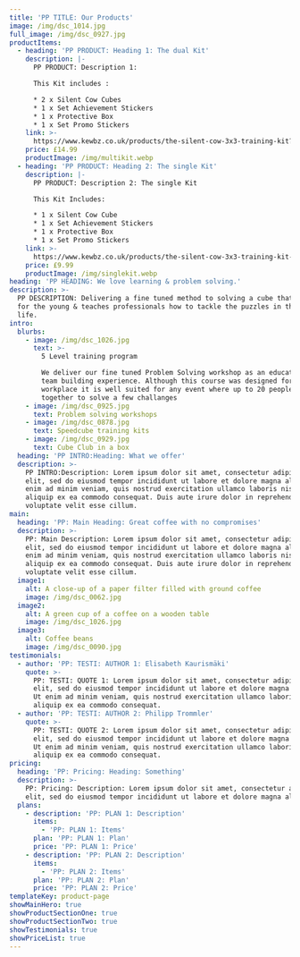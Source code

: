 ```yaml
---
title: 'PP TITLE: Our Products'
image: /img/dsc_1014.jpg
full_image: /img/dsc_0927.jpg
productItems:
  - heading: 'PP PRODUCT: Heading 1: The dual Kit'
    description: |-
      PP PRODUCT: Description 1: 

      This Kit includes :

      * 2 x Silent Cow Cubes
      * 1 x Set Achievement Stickers
      * 1 x Protective Box
      * 1 x Set Promo Stickers
    link: >-
      https://www.kewbz.co.uk/products/the-silent-cow-3x3-training-kit?variant=13763565256749
    price: £14.99
    productImage: /img/multikit.webp
  - heading: 'PP PRODUCT: Heading 2: The single Kit'
    description: |-
      PP PRODUCT: Description 2: The single Kit

      This Kit Includes:

      * 1 x Silent Cow Cube
      * 1 x Set Achievement Stickers
      * 1 x Protective Box
      * 1 x Set Promo Stickers
    link: >-
      https://www.kewbz.co.uk/products/the-silent-cow-3x3-training-kit-single?variant=13763653533741
    price: £9.99
    productImage: /img/singlekit.webp
heading: 'PP HEADING: We love learning & problem solving.'
description: >-
  PP DESCRIPTION: Delivering a fine tuned method to solving a cube that’s fun
  for the young & teaches professionals how to tackle the puzzles in their work
  life.
intro:
  blurbs:
    - image: /img/dsc_1026.jpg
      text: >-
        5 Level training program

        We deliver our fine tuned Problem Solving workshop as an educational
        team building experience. Although this course was designed for the
        workplace it is well suited for any event where up to 20 people work
        together to solve a few challanges
    - image: /img/dsc_0925.jpg
      text: Problem solving workshops
    - image: /img/dsc_0878.jpg
      text: Speedcube training kits
    - image: /img/dsc_0929.jpg
      text: Cube Club in a box
  heading: 'PP INTRO:Heading: What we offer'
  description: >-
    PP INTRO:Description: Lorem ipsum dolor sit amet, consectetur adipiscing
    elit, sed do eiusmod tempor incididunt ut labore et dolore magna aliqua. Ut
    enim ad minim veniam, quis nostrud exercitation ullamco laboris nisi ut
    aliquip ex ea commodo consequat. Duis aute irure dolor in reprehenderit in
    voluptate velit esse cillum.
main:
  heading: 'PP: Main Heading: Great coffee with no compromises'
  description: >-
    PP: Main Description: Lorem ipsum dolor sit amet, consectetur adipiscing
    elit, sed do eiusmod tempor incididunt ut labore et dolore magna aliqua. Ut
    enim ad minim veniam, quis nostrud exercitation ullamco laboris nisi ut
    aliquip ex ea commodo consequat. Duis aute irure dolor in reprehenderit in
    voluptate velit esse cillum.
  image1:
    alt: A close-up of a paper filter filled with ground coffee
    image: /img/dsc_0062.jpg
  image2:
    alt: A green cup of a coffee on a wooden table
    image: /img/dsc_1026.jpg
  image3:
    alt: Coffee beans
    image: /img/dsc_0090.jpg
testimonials:
  - author: 'PP: TESTI: AUTHOR 1: Elisabeth Kaurismäki'
    quote: >-
      PP: TESTI: QUOTE 1: Lorem ipsum dolor sit amet, consectetur adipiscing
      elit, sed do eiusmod tempor incididunt ut labore et dolore magna aliqua.
      Ut enim ad minim veniam, quis nostrud exercitation ullamco laboris nisi ut
      aliquip ex ea commodo consequat.
  - author: 'PP: TESTI: AUTHOR 2: Philipp Trommler'
    quote: >-
      PP: TESTI: QUOTE 2: Lorem ipsum dolor sit amet, consectetur adipiscing
      elit, sed do eiusmod tempor incididunt ut labore et dolore magna aliqua.
      Ut enim ad minim veniam, quis nostrud exercitation ullamco laboris nisi ut
      aliquip ex ea commodo consequat.
pricing:
  heading: 'PP: Pricing: Heading: Something'
  description: >-
    PP: Pricing: Description: Lorem ipsum dolor sit amet, consectetur adipiscing
    elit, sed do eiusmod tempor incididunt ut labore et dolore magna aliqua.
  plans:
    - description: 'PP: PLAN 1: Description'
      items:
        - 'PP: PLAN 1: Items'
      plan: 'PP: PLAN 1: Plan'
      price: 'PP: PLAN 1: Price'
    - description: 'PP: PLAN 2: Description'
      items:
        - 'PP: PLAN 2: Items'
      plan: 'PP: PLAN 2: Plan'
      price: 'PP: PLAN 2: Price'
templateKey: product-page
showMainHero: true
showProductSectionOne: true
showProductSectionTwo: true
showTestimonials: true
showPriceList: true
---
```


